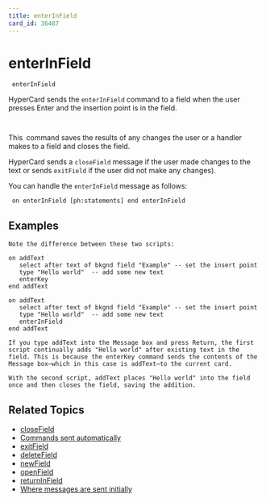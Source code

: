 ```yaml
---
title: enterInField
card_id: 36487
---
```


# enterInField

<code><pre>
enterInField
</pre></code>

HyperCard sends the <code>enterInField</code> command to a field when the user presses Enter and the insertion point is in the field. <code><pre>
</pre></code>

This<code> </code>command saves the results of any changes the user or a handler makes to a field and closes the field.  

HyperCard sends a <code>closeField</code> message if the user made  changes to the text or sends <code>exitField</code> if the user did not make any changes). 

You can handle the <code>enterInField</code> message as follows:

<code><pre>
on enterInField
  [ph:statements]
end enterInField
</pre></code>


## Examples

```
Note the difference between these two scripts:

on addText
   select after text of bkgnd field "Example" -- set the insert point
   type "Hello world"  -- add some new text
   enterKey
end addText

on addText
   select after text of bkgnd field "Example" -- set the insert point
   type "Hello world"  -- add some new text
   enterInField
end addText

If you type addText into the Message box and press Return, the first script continually adds "Hello world" after existing text in the field. This is because the enterKey command sends the contents of the Message box—which in this case is addText—to the current card.

With the second script, addText places "Hello world" into the field once and then closes the field, saving the addition.
```

## Related Topics

* [closeField](/HyperTalkReference/systemmessages/closeField)
* [Commands sent automatically](/HyperTalkReference/systemmessages/Commands-sent-automatically)
* [exitField](/HyperTalkReference/systemmessages/exitField)
* [deleteField](/HyperTalkReference/systemmessages/deleteField)
* [newField](/HyperTalkReference/systemmessages/newField)
* [openField](/HyperTalkReference/systemmessages/openField)
* [returnInField](/HyperTalkReference/commands/returnInField)
* [Where messages are sent initially](/HyperTalkReference/systemmessages/Where-messages-are-sent-initially)
